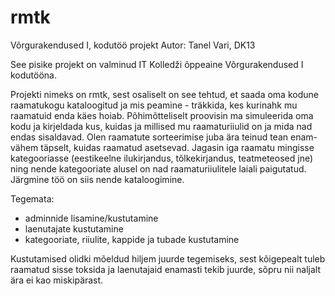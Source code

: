 # rmtk

Võrgurakendused I, kodutöö projekt
Autor: Tanel Vari, DK13

See pisike projekt on valminud IT Kolledži õppeaine Võrgurakendused I kodutööna.

Projekti nimeks on rmtk, sest osaliselt on see tehtud, et saada oma kodune raamatukogu kataloogitud ja mis peamine - träkkida, kes kurinahk mu raamatuid enda käes hoiab. Põhimõtteliselt proovisin ma simuleerida oma kodu ja kirjeldada kus, kuidas ja millised mu raamaturiiulid on ja mida nad endas sisaldavad. Olen raamatute sorteerimise juba ära teinud tean enam-vähem täpselt, kuidas raamatud asetsevad. Jagasin iga raamatu mingisse kategooriasse (eestikeelne ilukirjandus, tõlkekirjandus, teatmeteosed jne) ning nende kategooriate alusel on nad raamaturiiulitele laiali paigutatud. Järgmine töö on siis nende kataloogimine. 

Tegemata:
  * adminnide lisamine/kustutamine
  * laenutajate kustutamine
  * kategooriate, riiulite, kappide ja tubade kustutamine

Kustutamised olidki mõeldud hiljem juurde tegemiseks, sest kõigepealt tuleb raamatud sisse toksida ja laenutajaid enamasti tekib juurde, sõpru nii naljalt ära ei kao miskipärast.
